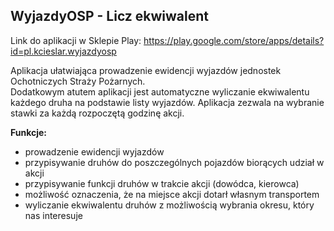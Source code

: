 ## WyjazdyOSP - Licz ekwiwalent

Link do aplikacji w Sklepie Play: https://play.google.com/store/apps/details?id=pl.kcieslar.wyjazdyosp

Aplikacja ułatwiająca prowadzenie ewidencji wyjazdów jednostek Ochotniczych Straży Pożarnych.  
Dodatkowym atutem aplikacji jest automatyczne wyliczanie ekwiwalentu każdego druha na podstawie listy wyjazdów. Aplikacja zezwala na wybranie stawki za każdą rozpoczętą godzinę akcji.  
  
  
**Funkcje:** 
- prowadzenie ewidencji wyjazdów  
- przypisywanie druhów do poszczególnych pojazdów biorących udział w akcji  
- przypisywanie funkcji druhów w trakcie akcji (dowódca, kierowca)  
- możliwość oznaczenia, że na miejsce akcji dotarł własnym transportem  
- wyliczanie ekwiwalentu druhów z możliwością wybrania okresu, który nas interesuje
